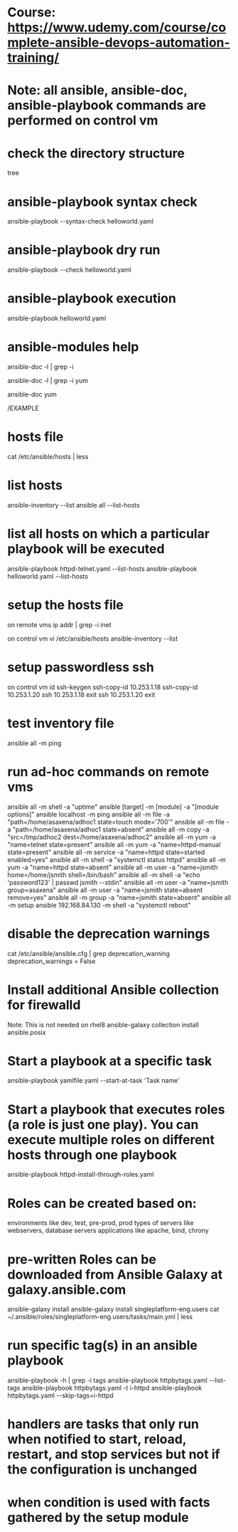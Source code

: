 # Course: https://www.udemy.com/course/complete-ansible-devops-automation-training/

# Note: all ansible, ansible-doc, ansible-playbook commands are performed on control vm

# check the directory structure
tree

# ansible-playbook syntax check
ansible-playbook --syntax-check helloworld.yaml

# ansible-playbook dry run
ansible-playbook --check helloworld.yaml

# ansible-playbook execution
ansible-playbook helloworld.yaml

# ansible-modules help
ansible-doc -l | grep -i <search word>

ansible-doc -l | grep -i yum

ansible-doc yum

/EXAMPLE

# hosts file
cat /etc/ansible/hosts | less

# list hosts
ansible-inventory --list
ansible all --list-hosts

# list all hosts on which a particular playbook will be executed
ansible-playbook httpd-telnet.yaml --list-hosts
ansible-playbook helloworld.yaml --list-hosts

# setup the hosts file
on remote vms
ip addr | grep -i inet

on control vm
vi /etc/ansible/hosts
	<add the ip address either separately or as a group>
ansible-inventory --list

# setup passwordless ssh
on control vm
id
ssh-keygen
ssh-copy-id 10.253.1.18
<provide the remote vms password>
ssh-copy-id 10.253.1.20
<provide the remote vms password>
ssh 10.253.1.18
	exit
ssh 10.253.1.20
	exit

# test inventory file
ansible all -m ping

# run ad-hoc commands on remote vms
ansible all -m shell -a "uptime"
ansible [target] -m [module] -a "[module options]"
ansible localhost -m ping
ansible all -m file -a "path=/home/asaxena/adhoc1 state=touch mode='700'"
ansible all -m file -a "path=/home/asaxena/adhoc1 state=absent"
ansible all -m copy -a "src=/tmp/adhoc2 dest=/home/asaxena/adhoc2"
ansible all -m yum -a "name=telnet state=present"
ansible all -m yum -a "name=httpd-manual state=present"
ansible all -m service -a "name=httpd state=started enabled=yes"
ansible all -m shell -a "systemctl status httpd"
ansible all -m yum -a "name=httpd state=absent"
ansible all -m user -a "name=jsmith home=/home/jsmith shell=/bin/bash"
ansible all -m shell -a "echo 'password123' | passwd jsmith --stdin"
ansible all -m user -a "name=jsmith group=asaxena"
ansible all -m user -a "name=jsmith state=absent remove=yes"
ansible all -m group -a "name=jsmith state=absent"
ansible all -m setup
ansible 192.168.84.130 -m shell -a "systemctl reboot"

# disable the deprecation warnings
cat /etc/ansible/ansible.cfg | grep deprecation_warning
	deprecation_warnings = False

# Install additional Ansible collection for firewalld
Note: This is not needed on rhel8
ansible-galaxy collection install ansible.posix

# Start a playbook at a specific task
ansible-playbook yamlfile.yaml --start-at-task 'Task name'

# Start a playbook that executes roles (a role is just one play). You can execute multiple roles on different hosts through one playbook
ansible-playbook httpd-install-through-roles.yaml

# Roles can be created based on:
environments like dev, test, pre-prod, prod
types of servers like webservers, database servers
applications like apache, bind, chrony

# pre-written Roles can be downloaded from Ansible Galaxy at galaxy.ansible.com
<just search for the role in search box>
ansible-galaxy install <role>
ansible-galaxy install singleplatform-eng.users
cat ~/.ansible/roles/singleplatform-eng.users/tasks/main.yml | less

# run specific tag(s) in an ansible playbook
ansible-playbook -h | grep -i tags
ansible-playbook httpbytags.yaml --list-tags
ansible-playbook httpbytags.yaml -t i-httpd
ansible-playbook httpbytags.yaml --skip-tags=i-httpd

# handlers are tasks that only run when notified to start, reload, restart, and stop services but not if the configuration is unchanged

# when condition is used with facts gathered by the setup module

